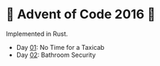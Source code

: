 # 🎄 Advent of Code 2016 🎄

Implemented in Rust.

- Day [01](https://github.com/cyrillvetter/advent-of-code-2016/blob/main/src/bin/01.rs): No Time for a Taxicab
- Day [02](https://github.com/cyrillvetter/advent-of-code-2016/blob/main/src/bin/02.rs): Bathroom Security